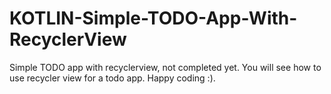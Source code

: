 # KOTLIN-Simple-TODO-App-With-RecyclerView
Simple TODO app with recyclerview, not completed yet.
You will see how to use recycler view for a todo app. Happy coding :).
